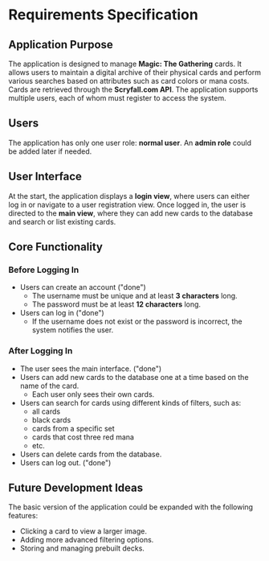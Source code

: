 # Requirements Specification

## Application Purpose

The application is designed to manage **Magic: The Gathering** cards. It allows users to maintain a digital archive of their physical cards and perform various searches based on attributes such as card colors or mana costs. Cards are retrieved through the **Scryfall.com API**. The application supports multiple users, each of whom must register to access the system.

## Users

The application has only one user role: **normal user**. An **admin role** could be added later if needed.

## User Interface

At the start, the application displays a **login view**, where users can either log in or navigate to a user registration view. Once logged in, the user is directed to the **main view**, where they can add new cards to the database and search or list existing cards.

## Core Functionality

### Before Logging In

- Users can create an account ("done")
  - The username must be unique and at least **3 characters** long.
  - The password must be at least **12 characters** long.
- Users can log in ("done")
  - If the username does not exist or the password is incorrect, the system notifies the user.

### After Logging In

- The user sees the main interface. ("done")
- Users can add new cards to the database one at a time based on the name of the card.
  - Each user only sees their own cards.
- Users can search for cards using different kinds of filters, such as:
  - all cards
  - black cards
  - cards from a specific set
  - cards that cost three red mana
  - etc.
- Users can delete cards from the database.
- Users can log out. ("done")

## Future Development Ideas

The basic version of the application could be expanded with the following features:

- Clicking a card to view a larger image.
- Adding more advanced filtering options.
- Storing and managing prebuilt decks.
